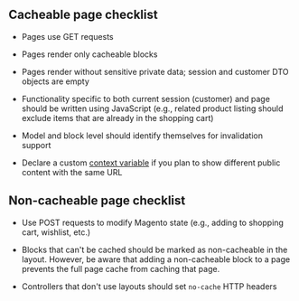 ## Cacheable page checklist

-  Pages use GET requests

-  Pages render only cacheable blocks

-  Pages render without sensitive private data; session and customer DTO objects are empty

-  Functionality specific to both current session (customer) and page should be written using JavaScript (e.g., related product listing should exclude items that are already in the shopping cart)

-  Model and block level should identify themselves for invalidation support

-  Declare a custom [context variable](/src/pages/development/cache/page/public-content.md#configure-page-variations) if you plan to show different public content with the same URL

## Non-cacheable page checklist

-  Use POST requests to modify Magento state (e.g., adding to shopping cart, wishlist, etc.)

-  Blocks that can't be cached should be marked as non-cacheable in the layout. However, be aware that adding a non-cacheable block to a page prevents the full page cache from caching that page.

-  Controllers that don't use layouts should set `no-cache` HTTP headers
